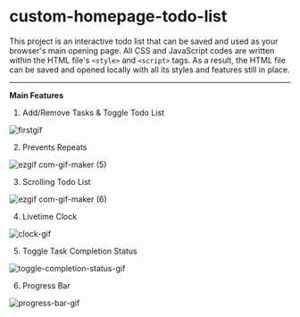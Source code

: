 # custom-homepage-todo-list

This project is an interactive todo list that can be saved and used as your browser's main opening page.
All CSS and JavaScript codes are written within the HTML file's `<style>` and `<script>` tags.
As a result, the HTML file can be saved and opened locally with all its styles and features still in place. 

---

<b> Main Features </b>

1. Add/Remove Tasks & Toggle Todo List

![firstgif](https://user-images.githubusercontent.com/112310899/202935929-7fbc4fed-3f90-49d0-b437-c305532bd262.gif)

2. Prevents Repeats

![ezgif com-gif-maker (5)](https://user-images.githubusercontent.com/112310899/205049275-f56bec3c-5e48-4e1b-804e-a137b5eedc1f.gif)

3. Scrolling Todo List

![ezgif com-gif-maker (6)](https://user-images.githubusercontent.com/112310899/205049254-4cdbf3fc-a4b0-4bf5-8f22-96e23383d195.gif)

4. Livetime Clock

![clock-gif](https://user-images.githubusercontent.com/112310899/202936243-14bba097-4f2b-4b3e-a923-6a31e683b0ce.gif)

5. Toggle Task Completion Status 

![toggle-completion-status-gif](https://user-images.githubusercontent.com/112310899/202936302-16e97fa3-df2d-404c-9e4b-de06657e1c9e.gif)

6. Progress Bar

![progress-bar-gif](https://user-images.githubusercontent.com/112310899/202936391-10209679-1309-4e09-b09d-d808e0fa5fb7.gif)
